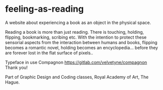 # feeling-as-reading
A website about experiencing a book as an object in the physical space.

Reading a book is more than just reading. There is touching, holding, flipping, bookmarking, scribing etc. With the intention to protect these sensorial aspects from the interaction between humans and books, flipping becomes a romantic novel, holding becomes an encyclopedia… before they are forever lost in the flat surface of pixels..

Typeface in use 
Compagnon https://gitlab.com/velvetyne/compagnon Thank you!

Part of Graphic Design and Coding classes, Royal Academy of Art, The Hague.
